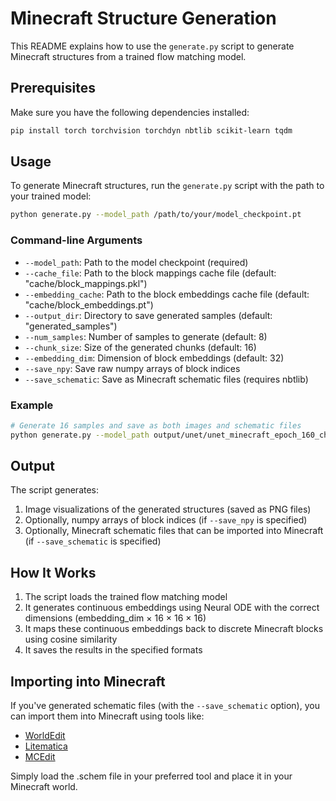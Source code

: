 # Minecraft Structure Generation

This README explains how to use the `generate.py` script to generate Minecraft structures from a trained flow matching model.

## Prerequisites

Make sure you have the following dependencies installed:

```bash
pip install torch torchvision torchdyn nbtlib scikit-learn tqdm
```

## Usage

To generate Minecraft structures, run the `generate.py` script with the path to your trained model:

```bash
python generate.py --model_path /path/to/your/model_checkpoint.pt
```

### Command-line Arguments

- `--model_path`: Path to the model checkpoint (required)
- `--cache_file`: Path to the block mappings cache file (default: "cache/block_mappings.pkl")
- `--embedding_cache`: Path to the block embeddings cache file (default: "cache/block_embeddings.pt")
- `--output_dir`: Directory to save generated samples (default: "generated_samples")
- `--num_samples`: Number of samples to generate (default: 8)
- `--chunk_size`: Size of the generated chunks (default: 16)
- `--embedding_dim`: Dimension of block embeddings (default: 32)
- `--save_npy`: Save raw numpy arrays of block indices
- `--save_schematic`: Save as Minecraft schematic files (requires nbtlib)

### Example

```bash
# Generate 16 samples and save as both images and schematic files
python generate.py --model_path output/unet/unet_minecraft_epoch_160_checkpoint.pt --num_samples 16 --save_schematic
```

## Output

The script generates:

1. Image visualizations of the generated structures (saved as PNG files)
2. Optionally, numpy arrays of block indices (if `--save_npy` is specified)
3. Optionally, Minecraft schematic files that can be imported into Minecraft (if `--save_schematic` is specified)

## How It Works

1. The script loads the trained flow matching model
2. It generates continuous embeddings using Neural ODE with the correct dimensions (embedding_dim × 16 × 16 × 16)
3. It maps these continuous embeddings back to discrete Minecraft blocks using cosine similarity
4. It saves the results in the specified formats

## Importing into Minecraft

If you've generated schematic files (with the `--save_schematic` option), you can import them into Minecraft using tools like:

- [WorldEdit](https://www.curseforge.com/minecraft/mc-mods/worldedit)
- [Litematica](https://www.curseforge.com/minecraft/mc-mods/litematica)
- [MCEdit](https://www.mcedit.net/)

Simply load the .schem file in your preferred tool and place it in your Minecraft world.